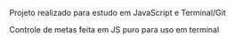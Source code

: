 Projeto realizado para estudo em JavaScript e Terminal/Git

Controle de metas feita em JS puro para uso em terminal

